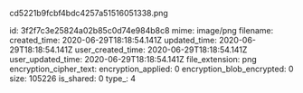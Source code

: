 cd5221b9fcbf4bdc4257a51516051338.png

id: 3f2f7c3e25824a02b85c0d74e984b8c8
mime: image/png
filename: 
created_time: 2020-06-29T18:18:54.141Z
updated_time: 2020-06-29T18:18:54.141Z
user_created_time: 2020-06-29T18:18:54.141Z
user_updated_time: 2020-06-29T18:18:54.141Z
file_extension: png
encryption_cipher_text: 
encryption_applied: 0
encryption_blob_encrypted: 0
size: 105226
is_shared: 0
type_: 4